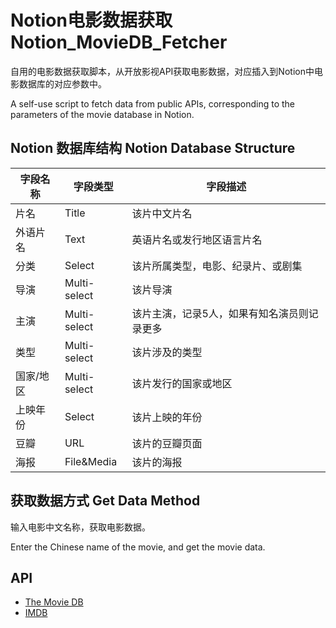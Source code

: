 # Notion电影数据获取 Notion_MovieDB_Fetcher 

自用的电影数据获取脚本，从开放影视API获取电影数据，对应插入到Notion中电影数据库的对应参数中。

A self-use script to fetch data from public APIs, corresponding to the parameters of the movie database in Notion.

## Notion 数据库结构 Notion Database Structure

| 字段名称 | 字段类型 | 字段描述 |
| -------- | ------- | ------- |
| 片名 | Title | 该片中文片名 |
| 外语片名 | Text | 英语片名或发行地区语言片名 |
| 分类 | Select | 该片所属类型，电影、纪录片、或剧集 |
| 导演 | Multi-select | 该片导演 |
| 主演 | Multi-select | 该片主演，记录5人，如果有知名演员则记录更多 |
| 类型 | Multi-select | 该片涉及的类型 |
| 国家/地区 | Multi-select | 该片发行的国家或地区 |
| 上映年份 | Select | 该片上映的年份 |
| 豆瓣 | URL | 该片的豆瓣页面 |
| 海报 | File&Media | 该片的海报 |

## 获取数据方式 Get Data Method

输入电影中文名称，获取电影数据。

Enter the Chinese name of the movie, and get the movie data.

## API

- [The Movie DB](https://www.themoviedb.org/documentation/api)
- [IMDB](https://developer.imdb.com/)
